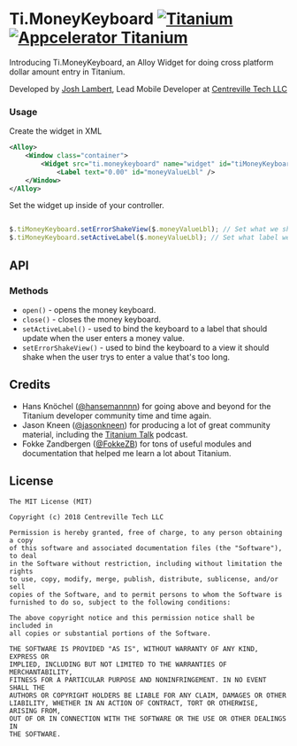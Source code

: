 # Ti.MoneyKeyboard [![Titanium](http://www-static.appcelerator.com/badges/titanium-git-badge-sq.png)](http://www.appcelerator.com/titanium/) [![Appcelerator Titanium](http://www-static.appcelerator.com/badges/alloy-git-badge-sq.png)](http://www.appcelerator.com/alloy/)

Introducing Ti.MoneyKeyboard, an Alloy Widget for doing cross platform dollar amount entry in Titanium.

Developed by [Josh Lambert](http://joshlambert.co), Lead Mobile Developer at [Centreville Tech LLC](http://centrevilletech.com)

### Usage

Create the widget in XML
```xml
<Alloy>
	<Window class="container">
		<Widget src="ti.moneykeyboard" name="widget" id="tiMoneyKeyboard" />
        	<Label text="0.00" id="moneyValueLbl" />
	</Window>
</Alloy>
```

Set the widget up inside of your controller.
```javascript

$.tiMoneyKeyboard.setErrorShakeView($.moneyValueLbl); // Set what we should shake when an error happens.
$.tiMoneyKeyboard.setActiveLabel($.moneyValueLbl); // Set what label we should bind the keyboard to. Must bind before opening/closing the keyboard!

```

## API

### Methods
* `open()` - opens the money keyboard.
* `close()` - closes the money keyboard.
* `setActiveLabel()` - used to bind the keyboard to a label that should update when the user enters a money value.
* `setErrorShakeView()` - used to bind the keyboard to a view it should shake when the user trys to enter a value that's too long.

## Credits

* Hans Knöchel ([@hansemannnn](https://twitter.com/hansemannnn)) for going above and beyond for the Titanium developer community time and time again.
* Jason Kneen ([@jasonkneen](https://twitter.com/jasonkneen)) for producing a lot of great community material, including the [Titanium Talk](https://www.appcelerator.com/blog/2017/08/a-new-podcast-for-titanium-developers/) podcast.
* Fokke Zandbergen ([@FokkeZB](https://twitter.com/FokkeZB)) for tons of useful modules and documentation that helped me learn a lot about Titanium.

## License

    The MIT License (MIT)

    Copyright (c) 2018 Centreville Tech LLC

    Permission is hereby granted, free of charge, to any person obtaining a copy
    of this software and associated documentation files (the "Software"), to deal
    in the Software without restriction, including without limitation the rights
    to use, copy, modify, merge, publish, distribute, sublicense, and/or sell
    copies of the Software, and to permit persons to whom the Software is
    furnished to do so, subject to the following conditions:

    The above copyright notice and this permission notice shall be included in
    all copies or substantial portions of the Software.

    THE SOFTWARE IS PROVIDED "AS IS", WITHOUT WARRANTY OF ANY KIND, EXPRESS OR
    IMPLIED, INCLUDING BUT NOT LIMITED TO THE WARRANTIES OF MERCHANTABILITY,
    FITNESS FOR A PARTICULAR PURPOSE AND NONINFRINGEMENT. IN NO EVENT SHALL THE
    AUTHORS OR COPYRIGHT HOLDERS BE LIABLE FOR ANY CLAIM, DAMAGES OR OTHER
    LIABILITY, WHETHER IN AN ACTION OF CONTRACT, TORT OR OTHERWISE, ARISING FROM,
    OUT OF OR IN CONNECTION WITH THE SOFTWARE OR THE USE OR OTHER DEALINGS IN
    THE SOFTWARE.
